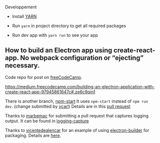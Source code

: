 Developpement

 - Install [YARN](https://yarnpkg.com/fr/docs/install#windows-stable)

- Run `yarn` in project directory to get all required packages

- Run dev app with `yarn run` to see your app


## How to build an Electron app using create-react-app. No webpack configuration or “ejecting” necessary.





Code repo for post on [freeCodeCamp](https://medium.freecodecamp.com/building-an-electron-application-with-create-react-app-97945861647c#.ze6c9qin1).

https://medium.freecodecamp.com/building-an-electron-application-with-create-react-app-97945861647c#.ze6c9qin1

There is another branch, [npm-start](https://github.com/csepulv/electron-with-create-react-app/tree/npm-start)
It uses `npm-start` instead of `npm run dev`. (change submitted by [vcarl](https://github.com/vcarl)) Details are in this [pull request](https://github.com/csepulv/electron-with-create-react-app/pull/2)

Thanks to [marbemac](https://github.com/marbemac) for submitting a pull request that captures logging output. It can be found in [logging-capture](https://github.com/csepulv/electron-with-create-react-app/tree/logging-capture)

Thanks to [vicentedealencar](https://github.com/vicentedealencar) for an example of using [electron-builder](https://github.com/electron-userland/electron-builder) for packaging. Details are [here](https://github.com/vicentedealencar/electron-with-create-react-app/commit/f1729381d588e65ac140ce5a08cc6277babd9641).

